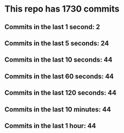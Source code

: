 # This repo has 1730 commits

## Commits in the last 1 second: 2
## Commits in the last 5 seconds: 24
## Commits in the last 10 seconds: 44
## Commits in the last 60 seconds: 44
## Commits in the last 120 seconds: 44
## Commits in the last 10 minutes: 44
## Commits in the last 1 hour: 44
